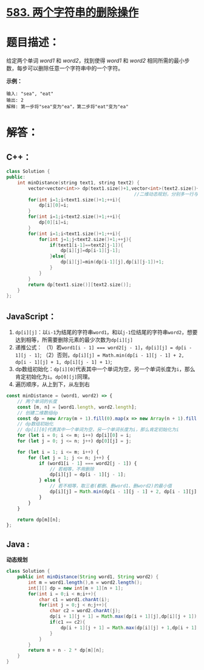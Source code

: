 # [583. 两个字符串的删除操作](https://leetcode-cn.com/problems/delete-operation-for-two-strings/)

# 题目描述：

给定两个单词 *word1* 和 *word2*，找到使得 *word1* 和 *word2* 相同所需的最小步数，每步可以删除任意一个字符串中的一个字符。



**示例：**

```
输入: "sea", "eat"
输出: 2
解释: 第一步将"sea"变为"ea"，第二步将"eat"变为"ea"
```



# 解答：

## C++：

```cpp
class Solution {
public:
    int minDistance(string text1, string text2) {
        vector<vector<int>> dp(text1.size()+1,vector<int>(text2.size()+1,0));
                                               //二维动态规划，分别多一行与一列初值
        for(int i=1;i<text1.size()+1;++i){
            dp[i][0]=i;
        }
        for(int i=1;i<text2.size()+1;++i){
            dp[0][i]=i;
        }
        for(int i=1;i<text1.size()+1;++i){
            for(int j=1;j<text2.size()+1;++j){
                if(text1[i-1]==text2[j-1]){
                    dp[i][j]=dp[i-1][j-1];
                }else{
                    dp[i][j]=min(dp[i-1][j],dp[i][j-1])+1;
                }
            }
        }
        return dp[text1.size()][text2.size()];
    }
};
```



## JavaScript：

1. `dp[i][j]`：以`i-1`为结尾的字符串`word1`，和以`j-1`位结尾的字符串`word2`，想要达到相等，所需要删除元素的最少次数为`dp[i][j]`
2. 递推公式：
    （1）若`word1[i - 1] === word2[j - 1]`，`dp[i][j] = dp[i - 1][j - 1]`;
    （2）否则，`dp[i][j] = Math.min(dp[i - 1][j - 1] + 2, dp[i - 1][j] + 1, dp[i][j - 1] + 1)`;
3. dp数组初始化：`dp[i][0]`代表其中一个单词为空，另一个单词长度为`i`，那么肯定初始化为`i`。`dp[0][j]`同理。
4. 遍历顺序，从上到下，从左到右

```javascript
const minDistance = (word1, word2) => {
    // 两个单词的长度
    const [m, n] = [word1.length, word2.length];
    // 创建二维数组dp
    const dp = new Array(m + 1).fill(0).map(x => new Array(n + 1).fill(0));
    // dp数组初始化
    // dp[i][0]代表其中一个单词为空，另一个单词长度为i，那么肯定初始化为i
    for (let i = 0; i <= m; i++) dp[i][0] = i;
    for (let j = 0; j <= n; j++) dp[0][j] = j;

    for (let i = 1; i <= m; i++) {
        for (let j = 1; j <= n; j++) {
            if (word1[i - 1] === word2[j - 1]) {
                // 若相等，不用删除
                dp[i][j] = dp[i - 1][j - 1];
            } else {
                // 若不相等，取三者(都删、删word1、删word2)的最小值
                dp[i][j] = Math.min(dp[i - 1][j - 1] + 2, dp[i - 1][j] + 1, dp[i][j - 1] + 1);
            }
        }
    }

    return dp[m][n];
};
```

## Java :

**动态规划**

```java
class Solution {
    public int minDistance(String word1, String word2) {
        int m = word1.length(),n = word2.length();
        int[][] dp = new int[m + 1][n + 1];
        for(int i = 0;i < m;i++){
            char c1 = word1.charAt(i);
            for(int j = 0;j < n;j++){
                char c2 = word2.charAt(j);
                dp[i + 1][j + 1] = Math.max(dp[i + 1][j],dp[i][j + 1]);
                if(c1 == c2){
                    dp[i + 1][j + 1] = Math.max(dp[i][j] + 1,dp[i + 1][j + 1]);
                }
            }
        }
        return m + n - 2 * dp[m][n];
    }
}
```
